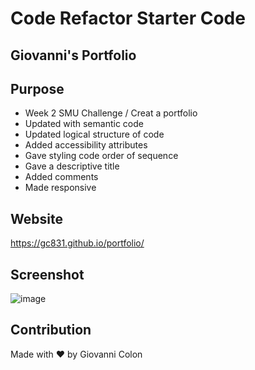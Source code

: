 # Code Refactor Starter Code

## Giovanni's Portfolio

## Purpose
* Week 2 SMU Challenge / Creat a portfolio
* Updated with semantic code
* Updated logical structure of code
* Added accessibility attributes
* Gave styling code order of sequence
* Gave a descriptive title
* Added comments
* Made responsive

## Website
https://gc831.github.io/portfolio/

## Screenshot
![image](https://user-images.githubusercontent.com/88457455/158042156-c01f9644-6abd-4096-9d2d-6ee0ecebeccd.png)

## Contribution
Made with ❤️ by Giovanni Colon